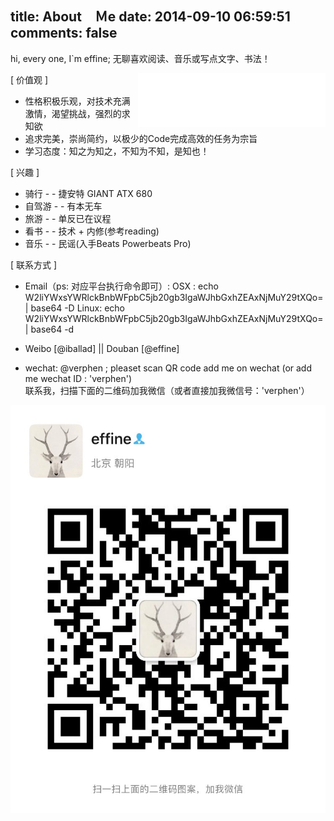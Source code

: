 title: About　Ｍe
date: 2014-09-10 06:59:51
comments: false
---
hi, every one, I`m effine; 无聊喜欢阅读、音乐或写点文字、书法！

<div style="float: right;">
    <iframe frameborder="no" border="0" marginwidth="0" marginheight="0" width=300 height=86 src="//music.163.com/outchain/player?type=2&id=27890306&auto=0&height=66"></iframe>
</div>

[ 价值观 ]
	
-  性格积极乐观，对技术充满激情，渴望挑战，强烈的求知欲
-  追求完美，崇尚简约，以极少的Code完成高效的任务为宗旨
-  学习态度：知之为知之，不知为不知，是知也！

[ 兴趣 ]

- 骑行 - - 捷安特 GIANT ATX 680
- 自驾游 - - 有本无车
- 旅游 - - 单反已在议程
- 看书 - - 技术 + 内修(参考reading)
- 音乐 - - 民谣(入手Beats Powerbeats Pro)

[ 联系方式 ]

- Email（ps: 对应平台执行命令即可）: 
     OSX : echo W2liYWxsYWRlckBnbWFpbC5jb20gb3IgaWJhbGxhZEAxNjMuY29tXQo= | base64 -D
	 Linux: echo W2liYWxsYWRlckBnbWFpbC5jb20gb3IgaWJhbGxhZEAxNjMuY29tXQo= | base64 -d

- Weibo [<a href="http://weibo.com/verphen" style="text-decoration: none">@iballad</a>]  ||  Douban [<a href="http://www.douban.com/people/verphen/" style="text-decoration: none">@effine</a>]

- wechat: @verphen ; pleaset scan QR code add me on wechat (or add me wechat ID : 'verphen')<br/>
联系我，扫描下面的二维码加我微信（或者直接加我微信号：'verphen'）<br/>
<img src="/imgs/about/wechat_QR.jpg" alt="Contact Me"/>
